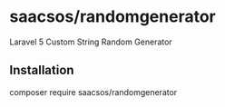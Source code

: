 # saacsos/randomgenerator
Laravel 5 Custom String Random Generator

## Installation
composer require saacsos/randomgenerator
